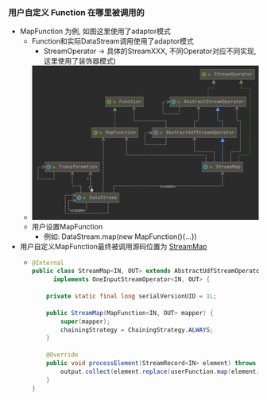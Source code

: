 ### 用户自定义 Function 在哪里被调用的

- MapFunction 为例, 如图这里使用了adaptor模式
    - Function和实际DataStream调用使用了adaptor模式
        - StreamOperator -> 具体的StreamXXX, 不同Operator对应不同实现, 这里使用了装饰器模式)
    - ![avatar](images/uml-Function-Operator.png)
    - 用户设置MapFunction
        - 例如: DataStream.map(new MapFunction(){...})
- 用户自定义MapFunction最终被调用源码位置为
  [StreamMap](https://github.com/apache/flink/blob/master/flink-streaming-java/src/main/java/org/apache/flink/streaming/api/operators/StreamMap.java#L26)
    - ```java
      @Internal
      public class StreamMap<IN, OUT> extends AbstractUdfStreamOperator<OUT, MapFunction<IN, OUT>>
            implements OneInputStreamOperator<IN, OUT> {
      
          private static final long serialVersionUID = 1L;
      
          public StreamMap(MapFunction<IN, OUT> mapper) {
              super(mapper);
              chainingStrategy = ChainingStrategy.ALWAYS;
          }
      
          @Override
          public void processElement(StreamRecord<IN> element) throws Exception {
              output.collect(element.replace(userFunction.map(element.getValue())));
          }
      }
      ```